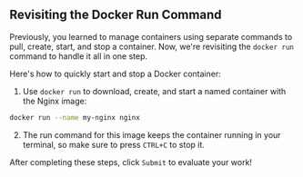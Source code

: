 ## Revisiting the Docker Run Command

Previously, you learned to manage containers using separate commands to pull, create, start, and stop a container. Now, we're revisiting the `docker run` command to handle it all in one step.

Here's how to quickly start and stop a Docker container:

1. Use `docker run` to download, create, and start a named container with the Nginx image:

```Bash
docker run --name my-nginx nginx
```

2. The run command for this image keeps the container running in your terminal, so make sure to press `CTRL+C` to stop it.

After completing these steps, click `Submit` to evaluate your work!